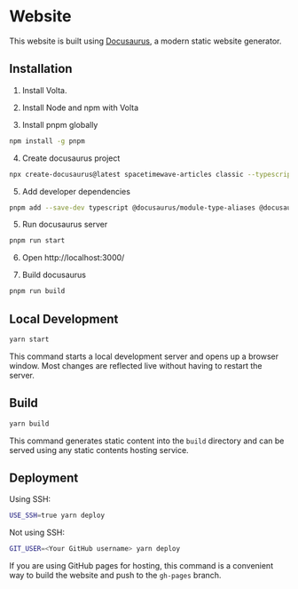 # Website

This website is built using [Docusaurus](https://docusaurus.io/), a modern static website generator.

## Installation

1. Install Volta.

2. Install Node and npm with Volta

3. Install pnpm globally

```bash
npm install -g pnpm
```

4. Create docusaurus project

```bash
npx create-docusaurus@latest spacetimewave-articles classic --typescript        # pnpm create docusaurus
```

5. Add developer dependencies

```bash
pnpm add --save-dev typescript @docusaurus/module-type-aliases @docusaurus/tsconfig @docusaurus/types
```

5. Run docusaurus server

```bash
pnpm run start
```


6. Open http://localhost:3000/

7. Build docusaurus

```bash
pnpm run build
```

## Local Development

```bash
yarn start
```

This command starts a local development server and opens up a browser window. Most changes are reflected live without having to restart the server.

## Build

```bash
yarn build
```

This command generates static content into the `build` directory and can be served using any static contents hosting service.

## Deployment

Using SSH:

```bash
USE_SSH=true yarn deploy
```

Not using SSH:

```bash
GIT_USER=<Your GitHub username> yarn deploy
```

If you are using GitHub pages for hosting, this command is a convenient way to build the website and push to the `gh-pages` branch.
